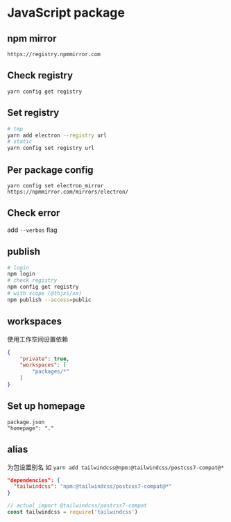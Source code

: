 # JavaScript package

## npm mirror

```text
https://registry.npmmirror.com
```

## Check registry

`yarn config get registry`

## Set registry

```sh
# tmp
yarn add electron --registry url
# static
yarn config set registry url
```

## Per package config

`yarn config set electron_mirror https://npmmirror.com/mirrors/electron/`

## Check error

add `--verbos` flag

## publish

```sh
# login
npm login
# check registry
npm config get registry
# with scope (@thjxs/xx)
npm publish --access=public
```

## workspaces

使用工作空间设置依赖

```json
{
    "private": true,
    "workspaces": [
        "packages/*"
    ]
}
```

## Set up homepage

```text
package.json
"homepage": "."
```

## alias

为包设置别名
如 `yarn add tailwindcss@npm:@tailwindcss/postcss7-compat@*`

```json
"dependencies": {
  "tailwindcss": "npm:@tailwindcss/postcss7-compat@*"
}
```

```js
// actual import @tailwindcss/postcss7-compat
const tailwindcss = require('tailwindcss')
```

